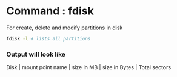 # Command : fdisk

For create, delete and modify partitions in disk

```bash
fdisk -l # lists all partitions 
```

### Output will look like 

Disk | mount point name | size in MB | size in Bytes | Total sectors


